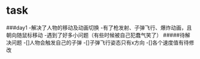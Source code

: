 # task
###day1
-解决了人物的移动及动画切换
-有了枪发射、子弹飞行、爆炸动画，且朝向随鼠标移动
-遇到了好多小问题（有些时候被自己犯蠢气笑了）
#####待解决问题
-[]人物会触发自己的子弹
-[]子弹飞行姿态只有x方向
-[]各个速度值有待修改
